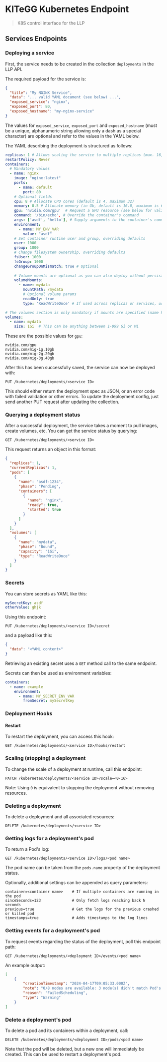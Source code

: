 # KITeGG Kubernetes Endpoint

> K8S control interface for the LLP

## Services Endpoints

### Deploying a service

First, the service needs to be created in the collection `deployments` in the LLP API.

The required payload for the service is:

```json
{
  "title": "My NGINX Service",
  "data": "... valid YAML document (see below) ...",
  "exposed_service": "nginx",
  "exposed_port": 80,
  "exposed_hostname": "my-nginx-service"
}
```

The values for `exposed_service`, `exposed_port` and `exposed_hostname` (must be a unique, alphanumeric string allowing
only a dash as a special character) are optional and refer to the values in the YAML below.

The YAML describing the deployment is structured as follows:

```yaml
replicas: 1 # Allows scaling the service to multiple replicas (max. 16, with load-balancing)
restartPolicy: Never
containers:
  # Mandatory values
  - name: nginx
    image: "nginx:latest"
    ports:
      - name: default
        port: 80
    # Optional fields
    cpu: 8 # Allocate CPU cores (default is 4, maximum 32)
    memory: 0.5 # Allocate memory (in Gb, default is 16.0, maximum is 64.0)
    gpu: 'nvidia.com/gpu'  # Request a GPU resource (see below for valid options)
    command: '/bin/echo', # Override the container's command
    args: ['asdf', 'hello'], # Supply arguments to the container's command
    environment:
      - name: MY_ENV_VAR
        value: "asdf"
    # Set container runtime user and group, overriding defaults
    user: 1000
    group: 1000
    # Change filesystem ownership, overriding defaults
    fsUser: 1000 
    fsGroup: 1000
    changeGroupOnMismatch: true # Optional
    
    # Volume mounts are optional as you can also deploy without persistence
    volumeMounts:
      - name: mydata
        mountPath: /mydata
        # Optional volume params
        readOnly: true
        type: 'ReadWriteOnce' # If used across replicas or services, use 'ReadWriteMany'

# The volumes section is only mandatory if mounts are specified (name has to match)
volumes:
  - name: mydata
    size: 1Gi  # This can be anything between 1-999 Gi or Mi
```

These are the possible values for `gpu`:

```
nvidia.com/gpu
nvidia.com/mig-1g.10gb
nvidia.com/mig-2g.20gb
nvidia.com/mig-3g.40gb
```

After this has been successfully saved, the service can now be deployed with:

```
PUT /kubernetes/deployments/<service ID>
```

This should either return the deployment spec as JSON, or an error code with failed validation or other errors. To update
the deployment config, just send another PUT request after updating the collection.

### Querying a deployment status

After a successful deployment, the service takes a moment to pull images, create volumes, etc. You can get the service
status by querying:

```
GET /kubernetes/deployments/<service ID>
```

This request returns an object in this format:

```json
{
  "replicas": 1,
  "currentReplicas": 1,
  "pods": [
    {
      "name": "asdf-1234",
      "phase": "Pending",
      "containers": [
        {
          "name": "nginx",
          "ready": true,
          "started": true
        }
      ]
    }
  ],
  "volumes": [
    {
      "name": "mydata",
      "phase": "Bound",
      "capacity": "1Gi",
      "type": "ReadWriteOnce"
    }
  ]
}
```

### Secrets

You can store secrets as YAML like this:

```yaml
mySecretKey: asdf
otherValue: ghjk
```

Using this endpoint:

```
PUT /kubernetes/deployments/<service ID>/secret
```

and a payload like this:

```json
{
  "data": "<YAML content>"
}
```

Retrieving an existing secret uses a `GET` method call to the same endpoint.

Secrets can then be used as environment variables:

```yaml
containers:
  - name: example
    environment:
      - name: MY_SECRET_ENV_VAR
        fromSecret: mySecretKey
```

### Deployment Hooks

#### Restart

To restart the deployment, you can access this hook:

```
GET /kubernetes/deployments/<service ID>/hooks/restart
```

### Scaling (stopping) a deployment

To change the scale of a deployment at runtime, call this endpoint:

```
PATCH /kubernetes/deployments/<service ID>?scale=<0-16>
```

Note: Using `0` is equivalent to stopping the deployment without removing resources.

### Deleting a deployment

To delete a deployment and all associated resources:

```
DELETE /kubernetes/deployments/<service ID>
```

### Getting logs for a deployment's pod

To return a Pod's log:

```
GET /kubernetes/deployments/<service ID>/logs/<pod name>
```

The pod name can be taken from the `pods.name` property of the deployment status.

Optionally, additional settings can be appended as query parameters:

```
container=<container name>    # If multiple containers are running in the pod
sinceSeconds=123              # Only fetch logs reaching back N seconds
previous=true                 # Get the logs for the previous crashed or killed pod
timestamps=true               # Adds timestamps to the log lines
```

### Getting events for a deployment's pod

To request events regarding the status of the deployment, poll this endpoint path:

``` 
GET /kubernetes/deployments/<deployment ID>/events/<pod name>
```

An example output:

```json
[
    {
        "creationTimestamp": "2024-04-17T09:05:33.000Z",
        "note": "0/8 nodes are available: 3 node(s) didn't match Pod's node affinity/selector, 5 Insufficient nvidia/gpu. preemption: 0/8 nodes are available: 3 Preemption is not helpful for scheduling, 5 No preemption victims found for incoming pod.",
        "reason": "FailedScheduling",
        "type": "Warning"
    }
]
```

### Delete a deployment's pod

To delete a pod and its containers within a deployment, call:

```
DELETE /kubernetes/deployments/<deployment ID>/pods/<pod name>
```

Note that the pod will be deleted, but a new one will immediately be created. This can be used to restart a deployment's pod.
